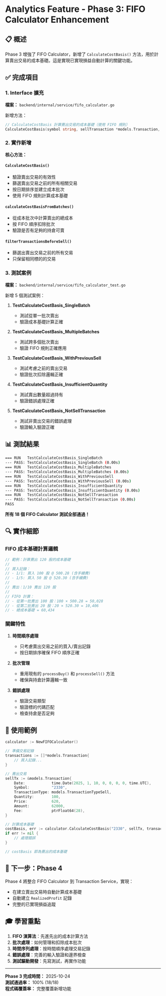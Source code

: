 # Analytics Feature - Phase 3: FIFO Calculator Enhancement

## 📋 概述

Phase 3 增強了 FIFO Calculator，新增了 `CalculateCostBasis()` 方法，用於計算賣出交易的成本基礎。這是實現已實現損益自動計算的關鍵功能。

## ✅ 完成項目

### 1. Interface 擴充

**檔案：** `backend/internal/service/fifo_calculator.go`

新增方法：

```go
// CalculateCostBasis 計算賣出交易的成本基礎（使用 FIFO 規則）
CalculateCostBasis(symbol string, sellTransaction *models.Transaction, allTransactions []*models.Transaction) (float64, error)
```

### 2. 實作新增

**核心方法：**

#### `CalculateCostBasis()`

- 驗證賣出交易的有效性
- 篩選賣出交易之前的所有相關交易
- 按日期排序並建立成本批次
- 使用 FIFO 規則計算成本基礎

#### `calculateCostBasisFromBatches()`

- 從成本批次中計算賣出的總成本
- 按 FIFO 順序扣除批次
- 驗證是否有足夠的持倉可賣

#### `filterTransactionsBeforeSell()`

- 篩選出賣出交易之前的所有交易
- 只保留相同標的的交易

### 3. 測試案例

**檔案：** `backend/internal/service/fifo_calculator_test.go`

新增 5 個測試案例：

1. **TestCalculateCostBasis_SingleBatch**
   - 測試從單一批次賣出
   - 驗證成本基礎計算正確

2. **TestCalculateCostBasis_MultipleBatches**
   - 測試跨多個批次賣出
   - 驗證 FIFO 規則正確應用

3. **TestCalculateCostBasis_WithPreviousSell**
   - 測試考慮之前的賣出交易
   - 驗證批次扣除邏輯正確

4. **TestCalculateCostBasis_InsufficientQuantity**
   - 測試賣出數量超過持有
   - 驗證錯誤處理正確

5. **TestCalculateCostBasis_NotSellTransaction**
   - 測試非賣出交易的錯誤處理
   - 驗證輸入驗證正確

## 📊 測試結果

```bash
=== RUN   TestCalculateCostBasis_SingleBatch
--- PASS: TestCalculateCostBasis_SingleBatch (0.00s)
=== RUN   TestCalculateCostBasis_MultipleBatches
--- PASS: TestCalculateCostBasis_MultipleBatches (0.00s)
=== RUN   TestCalculateCostBasis_WithPreviousSell
--- PASS: TestCalculateCostBasis_WithPreviousSell (0.00s)
=== RUN   TestCalculateCostBasis_InsufficientQuantity
--- PASS: TestCalculateCostBasis_InsufficientQuantity (0.00s)
=== RUN   TestCalculateCostBasis_NotSellTransaction
--- PASS: TestCalculateCostBasis_NotSellTransaction (0.00s)
PASS
```

**所有 18 個 FIFO Calculator 測試全部通過！**

## 🔍 實作細節

### FIFO 成本基礎計算邏輯

```go
// 範例：計算賣出 120 股的成本基礎
// 
// 買入記錄：
// - 1/1: 買入 100 股 @ 500.28 (含手續費)
// - 1/5: 買入 50 股 @ 520.30 (含手續費)
//
// 賣出：1/10 賣出 120 股
//
// FIFO 計算：
// - 從第一批賣出 100 股：100 × 500.28 = 50,028
// - 從第二批賣出 20 股：20 × 520.30 = 10,406
// - 總成本基礎 = 60,434
```

### 關鍵特性

1. **時間順序處理**
   - 只考慮賣出交易之前的買入/賣出記錄
   - 按日期排序確保 FIFO 順序正確

2. **批次管理**
   - 重用現有的 `processBuy()` 和 `processSell()` 方法
   - 確保與持倉計算邏輯一致

3. **錯誤處理**
   - 驗證交易類型
   - 驗證標的代碼匹配
   - 檢查持倉是否足夠

## 🎯 使用範例

```go
calculator := NewFIFOCalculator()

// 準備交易記錄
transactions := []*models.Transaction{
    // 買入記錄...
}

// 賣出交易
sellTx := &models.Transaction{
    Date:            time.Date(2025, 1, 10, 0, 0, 0, 0, time.UTC),
    Symbol:          "2330",
    TransactionType: models.TransactionTypeSell,
    Quantity:        100,
    Price:           620,
    Amount:          62000,
    Fee:             ptrFloat64(28),
}

// 計算成本基礎
costBasis, err := calculator.CalculateCostBasis("2330", sellTx, transactions)
if err != nil {
    // 處理錯誤
}

// costBasis 即為賣出的成本基礎
```

## 📝 下一步：Phase 4

Phase 4 將整合 FIFO Calculator 到 Transaction Service，實現：

- 在建立賣出交易時自動計算成本基礎
- 自動建立 `RealizedProfit` 記錄
- 完整的已實現損益追蹤

## 🎓 學習重點

1. **FIFO 演算法**：先進先出的成本計算方法
2. **批次處理**：如何管理和扣除成本批次
3. **時間序列處理**：按時間順序處理交易記錄
4. **錯誤處理**：完善的輸入驗證和邊界檢查
5. **測試驅動開發**：先寫測試，再實作功能

---

**Phase 3 完成時間：** 2025-10-24  
**測試通過率：** 100% (18/18)  
**程式碼覆蓋率：** 完整覆蓋新增功能

